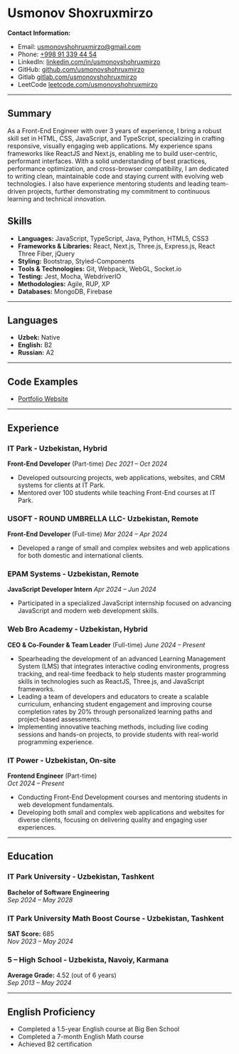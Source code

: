 # Usmonov Shoxruxmirzo

**Contact Information:**

- Email: [usmonovshohruxmirzo@gmail.com](mailto:usmonovshohruxmirzo@gmail.com)
- Phone: [+998 91 339 44 54](tel:+998913394454)
- LinkedIn: [linkedin.com/in/usmonovshohruxmirzo](https://www.linkedin.com/in/usmonovshohruxmirzo)
- GitHub: [github.com/usmonovshohruxmirzo](https://github.com/usmonovshohruxmirzo)
- Gitlab [gitlab.com/usmonovshohruxmirzo](https://gitlab.com/usmonovshohruxmirzo)
- LeetCode [leetcode.com/usmonovshohruxmirzo](https://leetcode.com/usmonovshohruxmirzo)

---

## Summary

As a Front-End Engineer with over 3 years of experience, I bring a robust skill set in HTML, CSS, JavaScript, and TypeScript, specializing in crafting responsive, visually engaging web applications. My experience spans frameworks like ReactJS and Next.js, enabling me to build user-centric, performant interfaces. With a solid understanding of best practices, performance optimization, and cross-browser compatibility, I am dedicated to writing clean, maintainable code and staying current with evolving web technologies. I also have experience mentoring students and leading team-driven projects, further demonstrating my commitment to continuous learning and technical innovation.

## Skills

- **Languages:** JavaScript, TypeScript, Java, Python, HTML5, CSS3
- **Frameworks & Libraries:** React, Next.js, Three.js, Express.js, React Three Fiber, jQuery
- **Styling:** Bootstrap, Styled-Components
- **Tools & Technologies:** Git, Webpack, WebGL, Socket.io
- **Testing:** Jest, Mocha, WebdriverIO
- **Methodologies:** Agile, RUP, XP
- **Databases:** MongoDB, Firebase

---

## Languages

- **Uzbek:** Native
- **English:** B2
- **Russian:** A2

---

## Code Examples

- [Portfolio Website](https://usmonovdev.vercel.app)

---

## Experience

### IT Park - Uzbekistan, Hybrid

**Front-End Developer** (Part-time)
_Dec 2021 – Oct 2024_

- Developed outsourcing projects, web applications, websites, and CRM systems for clients at IT Park.
- Mentored over 100 students while teaching Front-End courses at IT Park.

### USOFT - ROUND UMBRELLA LLC- Uzbekistan, Remote

**Front-End Developer** (Full-time)
_Mar 2024 – Apr 2024_

- Developed a range of small and complex websites and web applications for both domestic and international clients.

### EPAM Systems - Uzbekistan, Remote

**JavaScript Developer Intern**
_Apr 2024 – Jun 2024_

- Participated in a specialized JavaScript internship focused on advancing JavaScript and modern web development skills.

### Web Bro Academy - Uzbekistan, Hybrid

**CEO & Co-Founder & Team Leader** (Full-time)
_June 2024 – Present_

- Spearheading the development of an advanced Learning Management System (LMS) that integrates interactive coding environments, progress tracking, and real-time feedback to help students master programming skills in technologies such as ReactJS, Three.js, and JavaScript frameworks.
- Leading a team of developers and educators to create a scalable curriculum, enhancing student engagement and improving course completion rates by 20% through personalized learning paths and project-based assessments.
- Implementing innovative teaching methods, including live coding sessions and hands-on projects, to provide students with real-world programming experience.

### IT Power - Uzbekistan, On-site

**Frontend Engineer** (Part-time)  
_Oct 2024 – Present_

- Conducting Front-End Development courses and mentoring students in web development fundamentals.
- Developing both small and complex web applications and websites for diverse clients, focusing on delivering quality and engaging user experiences.

---

## Education

### IT Park University - Uzbekistan, Tashkent

**Bachelor of Software Engineering**  
_Sep 2024 – May 2028_

### IT Park University Math Boost Course - Uzbekistan, Tashkent

**SAT Score:** 685  
_Nov 2023 – May 2024_

### 5 – High School - Uzbekista, Navoiy, Karmana

**Average Grade:** 4.52 (out of 6 years)  
_Sep 2013 – May 2024_

---

## English Proficiency

- Completed a 1.5-year English course at Big Ben School
- Completed a 7-month English Math course
- Achieved B2 certification
